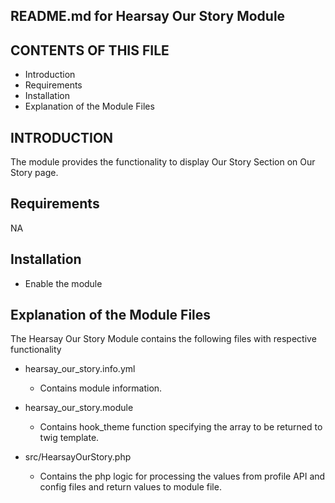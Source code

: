 README.md for Hearsay Our Story Module
-------------------------------------

CONTENTS OF THIS FILE
---------------------
* Introduction
* Requirements
* Installation
* Explanation of the Module Files

INTRODUCTION
------------
The module provides the functionality to display Our Story Section on Our Story page.

Requirements
------------
NA

Installation
------------
- Enable the module

Explanation of the Module Files
--------------------------------
The Hearsay Our Story Module contains the following files with respective functionality

- hearsay_our_story.info.yml
  - Contains module information.

- hearsay_our_story.module
  - Contains hook_theme function specifying the array to be returned to twig template.

- src/HearsayOurStory.php
  - Contains the php logic for processing the values from profile API and config files and return values to module file.